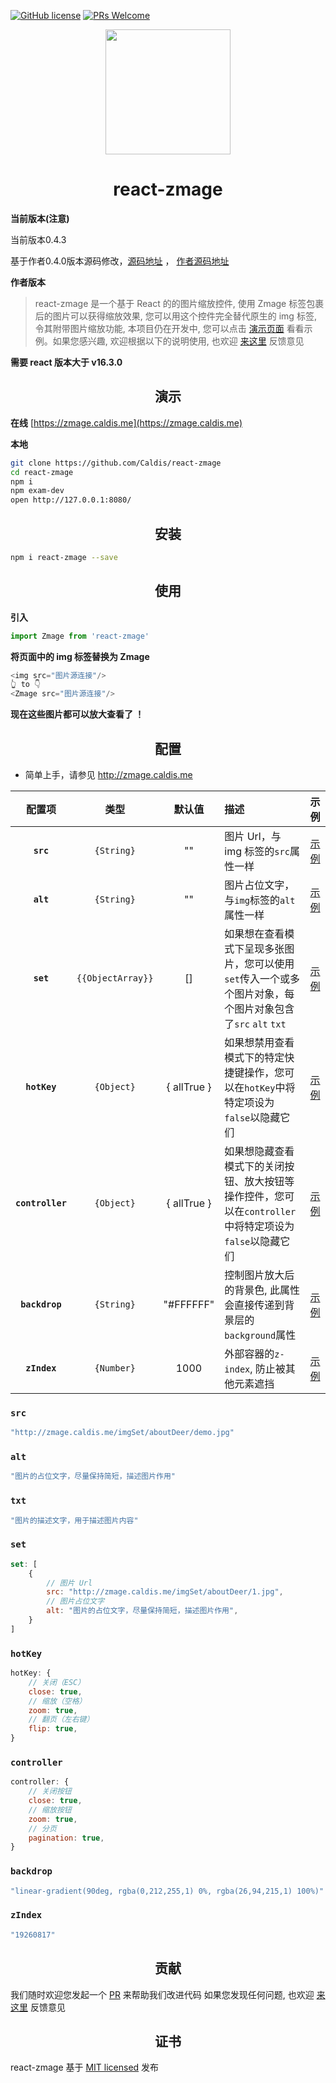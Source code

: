 [![GitHub license](https://img.shields.io/badge/license-MIT-blue.svg)](https://github.com/facebook/react/blob/master/LICENSE) [![PRs Welcome](https://img.shields.io/badge/PRs-welcome-brightgreen.svg)](CONTRIBUTING.md#pull-requests)

<div align="center">
  <a href="https://github.com/Caldis/react-zmage">
    <img width="200" height="200"
      src="docs/logo.png">
  </a>
  <h1>react-zmage</h1>
</div>

**当前版本(注意)**

当前版本0.4.3

基于作者0.4.0版本源码修改，[源码地址](https://github.com/zhouzhiqiangzzq/react-zmage) ， [作者源码地址](https://github.com/Caldis/react-zmage)

**作者版本**
> react-zmage 是一个基于 React 的的图片缩放控件, 使用 Zmage 标签包裹后的图片可以获得缩放效果, 您可以用这个控件完全替代原生的 img 标签, 令其附带图片缩放功能, 本项目仍在开发中, 您可以点击 [演示页面](https://zmage.caldis.me) 看看示例。如果您感兴趣, 欢迎根据以下的说明使用, 也欢迎 [来这里](https://github.com/Caldis/react-zmage/issues) 反馈意见

**需要 react 版本大于 v16.3.0**
<h2 align="center">演示</h2>

**在线**
[https://zmage.caldis.me](https://zmage.caldis.me)

**本地**
```bash
git clone https://github.com/Caldis/react-zmage
cd react-zmage
npm i
npm exam-dev
open http://127.0.0.1:8080/
```


<h2 align="center">安装</h2>

```bash
npm i react-zmage --save
```


<h2 align="center">使用</h2>


**引入**
```js
import Zmage from 'react-zmage'
```

**将页面中的 img 标签替换为 Zmage**
```js
<img src="图片源连接"/>
👆 to 👇
<Zmage src="图片源连接"/>
```

**现在这些图片都可以放大查看了 ！**


<h2 align="center">配置</h2>

- 简单上手，请参见 http://zmage.caldis.me

|配置项|类型|默认值|描述|示例|
|:--:|:--:|:-----:|:-----|:----------:|
| **`src`** | `{String}` | "" | 图片 Url，与 img 标签的`src`属性一样 | [示例](https://github.com/Caldis/react-zmage#src) |
| **`alt`** | `{String}` | "" | 图片占位文字，与`img`标签的`alt`属性一样 | [示例](https://github.com/Caldis/react-zmage#alt) |
| **`set`** | `{{ObjectArray}}` | [] | 如果想在查看模式下呈现多张图片，您可以使用`set`传入一个或多个图片对象，每个图片对象包含了`src` `alt` `txt` | [示例](https://github.com/Caldis/react-zmage#set) |
| **`hotKey`** | `{Object}` | { allTrue } | 如果想禁用查看模式下的特定快捷键操作，您可以在`hotKey`中将特定项设为`false`以隐藏它们 | [示例](https://github.com/Caldis/react-zmage#hotKey) |
| **`controller`** | `{Object}` | { allTrue } | 如果想隐藏查看模式下的关闭按钮、放大按钮等操作控件，您可以在`controller`中将特定项设为`false`以隐藏它们 | [示例](https://github.com/Caldis/react-zmage#controller) |
| **`backdrop`** | `{String}` | "#FFFFFF" | 控制图片放大后的背景色, 此属性会直接传递到背景层的`background`属性 | [示例](https://github.com/Caldis/react-zmage#backdrop) |
| **`zIndex`** | `{Number}` | 1000 | 外部容器的`z-index`, 防止被其他元素遮挡 | [示例](https://github.com/Caldis/react-zmage#zIndex) |

### `src`
```js
"http://zmage.caldis.me/imgSet/aboutDeer/demo.jpg"
```

### `alt`
```js
"图片的占位文字，尽量保持简短，描述图片作用"
```

### `txt`
```js
"图片的描述文字，用于描述图片内容"
```

### `set`
```js
set: [
    {
        // 图片 Url
        src: "http://zmage.caldis.me/imgSet/aboutDeer/1.jpg",
        // 图片占位文字
        alt: "图片的占位文字，尽量保持简短，描述图片作用",
    }
]
```

### `hotKey`
```js
hotKey: {
    // 关闭（ESC）
    close: true,
    // 缩放（空格）
    zoom: true,
    // 翻页（左右键）
    flip: true,
}
```

### `controller`
```js
controller: {
    // 关闭按钮
    close: true,
    // 缩放按钮
    zoom: true,
    // 分页
    pagination: true,
}
```

### `backdrop`
```js
"linear-gradient(90deg, rgba(0,212,255,1) 0%, rgba(26,94,215,1) 100%)"
```

### `zIndex`
```js
"19260817"
```


<h2 align="center">贡献</h2>

我们随时欢迎您发起一个 [PR](https://github.com/Caldis/react-zmage/pulls) 来帮助我们改进代码
如果您发现任何问题, 也欢迎 [来这里](https://github.com/Caldis/react-zmage/issues) 反馈意见


<h2 align="center">证书</h2>

react-zmage 基于 [MIT licensed](./LICENSE) 发布
